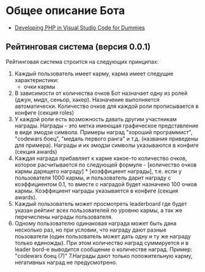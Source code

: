 # Общее описание Бота

<ul>
<li><a href="wiki/Developing-PHP-in-Visual-Studio-Code-for-Dummies">Developing PHP in Visual Studio Code for Dummies</a></li>
</ul>

## Рейтинговая система (версия 0.0.1)

Рейтинговая система строится на следующих принципах:

1. Каждый пользователь имеет карму, карма имеет следущие характеристики:
   *  очки кармы
2. В зависимости от количества очков Бот назначает одну из ролей (джун, мидл, сеньор, хакер). Назначение выполняется автоматически. Количество очков для каждой роли прописывается в конфиге (секция roles)
3. У каждой роли есть возможность давать другим участникам награды. 
Награды - это метка имеющая графическое представление в виде эмодзи символа. Примеры наград "хороший программист", "codewars боец", "медаль первого ранга" и т.д. (названия приведены для примера). Награды и их эмодзи символы указываются в конфиге (секция awards)
4. Каждая награда прибавляет к карме какое-то количество очков, которое расчитывается по следующей формуле - [количество очков кармы дарящего награду] * [коэффициент награды], т.е. если у пользователя 1000 кармы, и пользователь дарит награду с коэффициентом 0.1, то вместе с наградой будет назначено 100 очков кармы. Коэффициент награды указывается в конфиге (секция awards).
5. Каждый пользователь может просмотреть leaderboard где будет указан рейтинг всех пользователей по уровню кармы, а так же перечислены награды пользователя.
6. Одному пользователю одинаковая награда может быть дана несколько раз, но при условии, что награду дают разные поьзователи (один пользователь может дать одну и ту же награду только единожды). При этом количество наград суммируется и в leader bord-е выводится сообщение о количестве наград. Пример: "codewars боец (7)"
7.Награды дают только положительную карму, негативных наград не предусмотрено.
